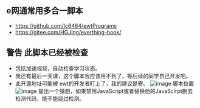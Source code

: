 ## e网通常用多合一脚本
- https://github.com/lc6464/ewtPrograms
- https://gitee.com/HGJing/everthing-hook/
## 警告 此脚本已经被检查
- 包括加速视频，自动检查学习状态。
- 我还有最后一天课，这个脚本我应该用不到了，等后续的同学自己开发吧。
- 此开源地址可能被 ewt的开发者盯上了，我的建议是寄。
![image](https://user-images.githubusercontent.com/102905510/185272817-7c47dbae-f5f2-4dde-9b46-55db0a160bc8.png)
脚本位置
![image](https://user-images.githubusercontent.com/102905510/185271324-86c9bfb4-fa49-437f-bdb6-3a2946be6a49.png)
提出一个猜想，如果禁用JavaScript或者替换他的JavaScirpt删去检测代码，能不能绕过检测。
